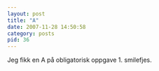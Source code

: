 ```yaml
---
layout: post
title: "A"
date: 2007-11-28 14:50:58
category: posts
pid: 36
---
```

Jeg fikk en A på obligatorisk oppgave 1. smilefjes.